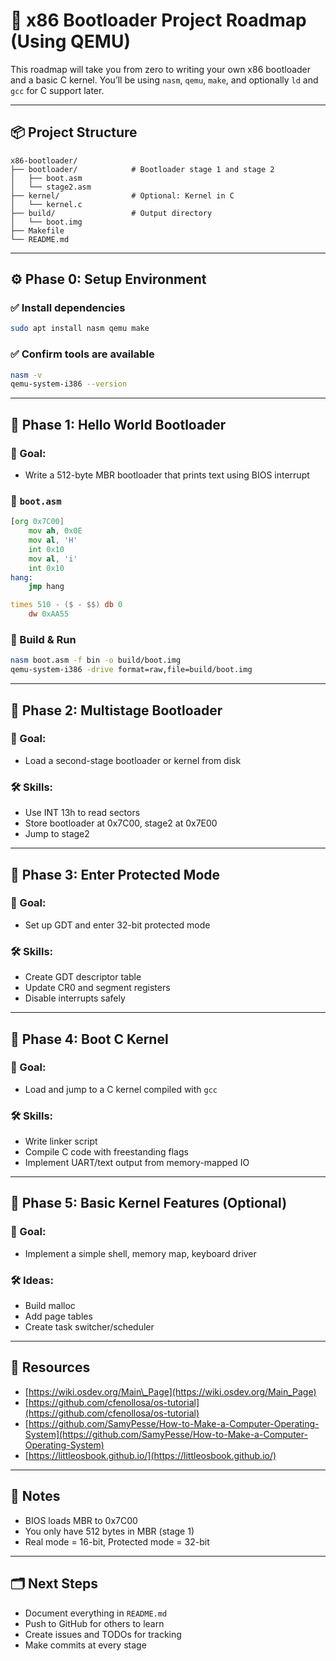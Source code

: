 # 🧠 x86 Bootloader Project Roadmap (Using QEMU)

This roadmap will take you from zero to writing your own x86 bootloader and a basic C kernel. You’ll be using `nasm`, `qemu`, `make`, and optionally `ld` and `gcc` for C support later.

---

## 📦 Project Structure

```
x86-bootloader/
├── bootloader/            # Bootloader stage 1 and stage 2
│   ├── boot.asm
│   └── stage2.asm
├── kernel/                # Optional: Kernel in C
│   └── kernel.c
├── build/                 # Output directory
│   └── boot.img
├── Makefile
└── README.md
```

---

## ⚙️ Phase 0: Setup Environment

### ✅ Install dependencies

```bash
sudo apt install nasm qemu make
```

### ✅ Confirm tools are available

```bash
nasm -v
qemu-system-i386 --version
```

---

## 🔹 Phase 1: Hello World Bootloader

### 🧾 Goal:

- Write a 512-byte MBR bootloader that prints text using BIOS interrupt

### 📄 `boot.asm`

```asm
[org 0x7C00]
    mov ah, 0x0E
    mov al, 'H'
    int 0x10
    mov al, 'i'
    int 0x10
hang:
    jmp hang

times 510 - ($ - $$) db 0
    dw 0xAA55
```

### 🔨 Build & Run

```bash
nasm boot.asm -f bin -o build/boot.img
qemu-system-i386 -drive format=raw,file=build/boot.img
```

---

## 🔹 Phase 2: Multistage Bootloader

### 🧾 Goal:

- Load a second-stage bootloader or kernel from disk

### 🛠️ Skills:

- Use INT 13h to read sectors
- Store bootloader at 0x7C00, stage2 at 0x7E00
- Jump to stage2

---

## 🔹 Phase 3: Enter Protected Mode

### 🧾 Goal:

- Set up GDT and enter 32-bit protected mode

### 🛠️ Skills:

- Create GDT descriptor table
- Update CR0 and segment registers
- Disable interrupts safely

---

## 🔹 Phase 4: Boot C Kernel

### 🧾 Goal:

- Load and jump to a C kernel compiled with `gcc`

### 🛠️ Skills:

- Write linker script
- Compile C code with freestanding flags
- Implement UART/text output from memory-mapped IO

---

## 🔹 Phase 5: Basic Kernel Features (Optional)

### 🧾 Goal:

- Implement a simple shell, memory map, keyboard driver

### 🛠️ Ideas:

- Build malloc
- Add page tables
- Create task switcher/scheduler

---

## 📘 Resources

- [https://wiki.osdev.org/Main\_Page](https://wiki.osdev.org/Main_Page)
- [https://github.com/cfenollosa/os-tutorial](https://github.com/cfenollosa/os-tutorial)
- [https://github.com/SamyPesse/How-to-Make-a-Computer-Operating-System](https://github.com/SamyPesse/How-to-Make-a-Computer-Operating-System)
- [https://littleosbook.github.io/](https://littleosbook.github.io/)

---

## 🧠 Notes

- BIOS loads MBR to 0x7C00
- You only have 512 bytes in MBR (stage 1)
- Real mode = 16-bit, Protected mode = 32-bit

---

## 🗂️ Next Steps

- Document everything in `README.md`
- Push to GitHub for others to learn
- Create issues and TODOs for tracking
- Make commits at every stage

